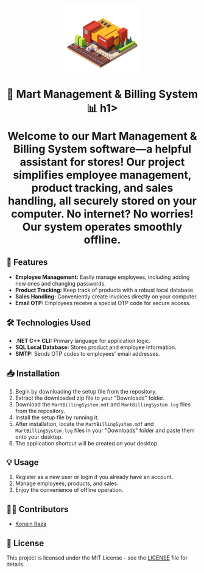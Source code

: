 <p align="center">
  <img src="https://github.com/Konain-Raza/Mart-Management-and-Billing-System/blob/main/mart-icon.png" alt="Logo" width="200">
</p>

<h1 align="center"> 🛒 Mart Management & Billing System 📊 h1>

Welcome to our Mart Management & Billing System software—a helpful assistant for stores! Our project simplifies employee management, product tracking, and sales handling, all securely stored on your computer. No internet? No worries! Our system operates smoothly offline.

## 🚀 Features

- **Employee Management:** Easily manage employees, including adding new ones and changing passwords.
- **Product Tracking:** Keep track of products with a robust local database.
- **Sales Handling:** Conveniently create invoices directly on your computer.
- **Email OTP:** Employees receive a special OTP code for secure access.

## 🛠️ Technologies Used

- **.NET C++ CLI:** Primary language for application logic.
- **SQL Local Database:** Stores product and employee information.
- **SMTP:** Sends OTP codes to employees' email addresses.

## 📥 Installation

1. Begin by downloading the setup file from the repository.
2. Extract the downloaded zip file to your "Downloads" folder.
3. Download the `MartBillingSystem.mdf` and `MartBillingSystem.log` files from the repository.
4. Install the setup file by running it.
5. After installation, locate the `MartBillingSystem.mdf` and `MartBillingSystem.log` files in your "Downloads" folder and paste them onto your desktop.
6. The application shortcut will be created on your desktop.

## 💡 Usage

1. Register as a new user or login if you already have an account.
2. Manage employees, products, and sales.
3. Enjoy the convenience of offline operation.

## 👨‍💻 Contributors

- [Konain Raza](https://github.com/Konain-Raza)

## 📜 License

This project is licensed under the MIT License - see the [LICENSE](LICENSE) file for details.
